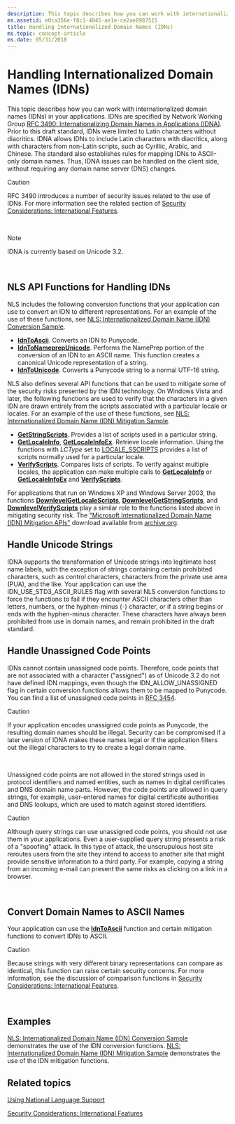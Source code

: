 ```yaml
---
description: This topic describes how you can work with internationalized domain names (IDNs) in your applications.
ms.assetid: e0ca356e-f8c1-4845-ae1e-ce2ae8987515
title: Handling Internationalized Domain Names (IDNs)
ms.topic: concept-article
ms.date: 05/31/2018
---
```


# Handling Internationalized Domain Names (IDNs)

This topic describes how you can work with internationalized domain names (IDNs) in your applications. IDNs are specified by Network Working Group [RFC 3490: Internationalizing Domain Names in Applications (IDNA)](http://www.faqs.org/rfcs/rfc3490.html). Prior to this draft standard, IDNs were limited to Latin characters without diacritics. IDNA allows IDNs to include Latin characters with diacritics, along with characters from non-Latin scripts, such as Cyrillic, Arabic, and Chinese. The standard also establishes rules for mapping IDNs to ASCII-only domain names. Thus, IDNA issues can be handled on the client side, without requiring any domain name server (DNS) changes.

> [!Caution]  
> RFC 3490 introduces a number of security issues related to the use of IDNs. For more information see the related section of [Security Considerations: International Features](security-considerations--international-features.md).

 

> [!Note]  
> IDNA is currently based on Unicode 3.2.

 

## NLS API Functions for Handling IDNs

NLS includes the following conversion functions that your application can use to convert an IDN to different representations. For an example of the use of these functions, see [NLS: Internationalized Domain Name (IDN) Conversion Sample](nls--internationalized-domain-name--idn--conversion-sample.md).

-   [**IdnToAscii**](/windows/desktop/api/Winnls/nf-winnls-idntoascii). Converts an IDN to Punycode.
-   [**IdnToNameprepUnicode**](/windows/desktop/api/Winnls/nf-winnls-idntonameprepunicode). Performs the NamePrep portion of the conversion of an IDN to an ASCII name. This function creates a canonical Unicode representation of a string.
-   [**IdnToUnicode**](/windows/desktop/api/Winnls/nf-winnls-idntounicode). Converts a Punycode string to a normal UTF-16 string.

NLS also defines several API functions that can be used to mitigate some of the security risks presented by the IDN technology. On Windows Vista and later, the following functions are used to verify that the characters in a given IDN are drawn entirely from the scripts associated with a particular locale or locales. For an example of the use of these functions, see [NLS: Internationalized Domain Name (IDN) Mitigation Sample](nls--internationalized-domain-name--idn--mitigation-sample.md).

-   [**GetStringScripts**](/windows/desktop/api/Winnls/nf-winnls-getstringscripts). Provides a list of scripts used in a particular string.
-   [**GetLocaleInfo**](/windows/desktop/api/Winnls/nf-winnls-getlocaleinfoa), [**GetLocaleInfoEx**](/windows/desktop/api/Winnls/nf-winnls-getlocaleinfoex). Retrieve locale information. Using the functions with *LCType* set to [LOCALE\_SSCRIPTS](locale-sscripts.md) provides a list of scripts normally used for a particular locale.
-   [**VerifyScripts**](/windows/desktop/api/Winnls/nf-winnls-verifyscripts). Compares lists of scripts. To verify against multiple locales, the application can make multiple calls to [**GetLocaleInfo**](/windows/desktop/api/Winnls/nf-winnls-getlocaleinfoa) or [**GetLocaleInfoEx**](/windows/desktop/api/Winnls/nf-winnls-getlocaleinfoex) and [**VerifyScripts**](/windows/desktop/api/Winnls/nf-winnls-verifyscripts).

For applications that run on Windows XP and Windows Server 2003, the functions [**DownlevelGetLocaleScripts**](downlevelgetlocalescripts.md), [**DownlevelGetStringScripts**](downlevelgetstringscripts.md), and [**DownlevelVerifyScripts**](downlevelverifyscripts.md) play a similar role to the functions listed above in mitigating security risk. The ["Microsoft Internationalized Domain Name (IDN) Mitigation APIs"](https://archive.org/details/idndl.x86) download available from [archive.org](https://archive.org/).

## Handle Unicode Strings

IDNA supports the transformation of Unicode strings into legitimate host name labels, with the exception of strings containing certain prohibited characters, such as control characters, characters from the private use area (PUA), and the like. Your application can use the IDN\_USE\_STD3\_ASCII\_RULES flag with several NLS conversion functions to force the functions to fail if they encounter ASCII characters other than letters, numbers, or the hyphen-minus (-) character, or if a string begins or ends with the hyphen-minus character. These characters have always been prohibited from use in domain names, and remain prohibited in the draft standard.

## Handle Unassigned Code Points

IDNs cannot contain unassigned code points. Therefore, code points that are not associated with a character ("assigned") as of Unicode 3.2 do not have defined IDN mappings, even though the IDN\_ALLOW\_UNASSIGNED flag in certain conversion functions allows them to be mapped to Punycode. You can find a list of unassigned code points in [RFC 3454](http://www.faqs.org/rfcs/rfc3454.html).

> [!Caution]  
> If your application encodes unassigned code points as Punycode, the resulting domain names should be illegal. Security can be compromised if a later version of IDNA makes these names legal or if the application filters out the illegal characters to try to create a legal domain name.

 

Unassigned code points are not allowed in the stored strings used in protocol identifiers and named entities, such as names in digital certificates and DNS domain name parts. However, the code points are allowed in query strings, for example, user-entered names for digital certificate authorities and DNS lookups, which are used to match against stored identifiers.

> [!Caution]  
> Although query strings can use unassigned code points, you should not use them in your applications. Even a user-supplied query string presents a risk of a "spoofing" attack. In this type of attack, the unscrupulous host site reroutes users from the site they intend to access to another site that might provide sensitive information to a third party. For example, copying a string from an incoming e-mail can present the same risks as clicking on a link in a browser.

 

## Convert Domain Names to ASCII Names

Your application can use the [**IdnToAscii**](/windows/desktop/api/Winnls/nf-winnls-idntoascii) function and certain mitigation functions to convert IDNs to ASCII.

> [!Caution]  
> Because strings with very different binary representations can compare as identical, this function can raise certain security concerns. For more information, see the discussion of comparison functions in [Security Considerations: International Features](security-considerations--international-features.md).

 

## Examples

[NLS: Internationalized Domain Name (IDN) Conversion Sample](nls--internationalized-domain-name--idn--conversion-sample.md) demonstrates the use of the IDN conversion functions. [NLS: Internationalized Domain Name (IDN) Mitigation Sample](nls--internationalized-domain-name--idn--mitigation-sample.md) demonstrates the use of the IDN mitigation functions.

## Related topics

<dl> <dt>

[Using National Language Support](using-national-language-support.md)
</dt> <dt>

[Security Considerations: International Features](security-considerations--international-features.md)
</dt> </dl>

 

 



